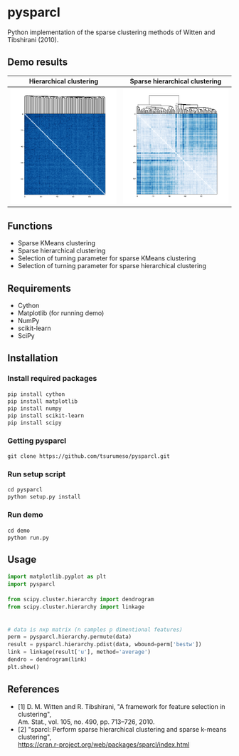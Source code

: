# pysparcl

Python implementation of the sparse clustering methods of Witten and Tibshirani (2010).

## Demo results
|Hierarchical clustering|Sparse hierarchical clustering|
|:-:|:-:|
|![](images/hc.png)|![](images/shc.png)|

## Functions

- Sparse KMeans clustering
- Sparse hierarchical clustering
- Selection of turning parameter for sparse KMeans clustering
- Selection of turning parameter for sparse hierarchical clustering

## Requirements

- Cython
- Matplotlib (for running demo)
- NumPy
- scikit-learn
- SciPy

## Installation

### Install required packages
```
pip install cython
pip install matplotlib
pip install numpy
pip install scikit-learn
pip install scipy
```

### Getting pysparcl
```
git clone https://github.com/tsurumeso/pysparcl.git
```

### Run setup script
```
cd pysparcl
python setup.py install
```

### Run demo
```
cd demo
python run.py
```

## Usage
```python
import matplotlib.pyplot as plt
import pysparcl

from scipy.cluster.hierarchy import dendrogram
from scipy.cluster.hierarchy import linkage


# data is nxp matrix (n samples p dimentional features)
perm = pysparcl.hierarchy.permute(data)
result = pysparcl.hierarchy.pdist(data, wbound=perm['bestw'])
link = linkage(result['u'], method='average')
dendro = dendrogram(link)
plt.show()
```

## References
- [1] D. M. Witten and R. Tibshirani, "A framework for feature selection in clustering",  
Am. Stat., vol. 105, no. 490, pp. 713–726, 2010.
- [2] "sparcl: Perform sparse hierarchical clustering and sparse k-means clustering",  
https://cran.r-project.org/web/packages/sparcl/index.html
